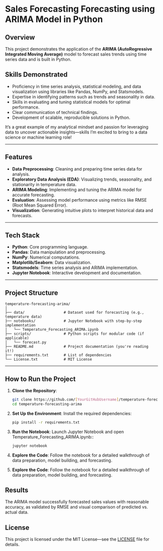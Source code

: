 # Sales Forecasting Forecasting using ARIMA Model in Python

## Overview
This project demonstrates the application of the **ARIMA (AutoRegressive Integrated Moving Average)** model to forecast sales trends using time series data and is built in Python.

## Skills Demonstrated
- Proficiency in time series analysis, statistical modeling, and data visualization using libraries like Pandas, NumPy, and Statsmodels.
- Expertise in identifying patterns such as trends and seasonality in data.
- Skills in evaluating and tuning statistical models for optimal performance.
- Clear communication of technical findings.
- Development of scalable, reproducible solutions in Python.

It’s a great example of my analytical mindset and passion for leveraging data to uncover actionable insights—skills I’m excited to bring to a data science or machine learning role!

---

## Features
- **Data Preprocessing**: Cleaning and preparing time series data for analysis.
- **Exploratory Data Analysis (EDA)**: Visualizing trends, seasonality, and stationarity in temperature data.
- **ARIMA Modeling**: Implementing and tuning the ARIMA model for accurate forecasting.
- **Evaluation**: Assessing model performance using metrics like RMSE (Root Mean Squared Error).
- **Visualization**: Generating intuitive plots to interpret historical data and forecasts.

---

## Tech Stack
- **Python**: Core programming language.
- **Pandas**: Data manipulation and preprocessing.
- **NumPy**: Numerical computations.
- **Matplotlib/Seaborn**: Data visualization.
- **Statsmodels**: Time series analysis and ARIMA implementation.
- **Jupyter Notebook**: Interactive development and documentation.

---

## Project Structure
```
temperature-forecasting-arima/
│
├── data/                  # Dataset used for forecasting (e.g., temperature data)
├── notebooks/             # Jupyter Notebook with step-by-step implementation
│   └── Temperature_Forecasting_ARIMA.ipynb
├── scripts/               # Python scripts for modular code (if applicable)
│   └── forecast.py
├── README.md              # Project documentation (you're reading it!)
├── requirements.txt       # List of dependencies
└── License.txt            # MIT License
```

---

## How to Run the Project
1. **Clone the Repository**:
   ```bash
   git clone https://github.com/[YourGitHubUsername]/temperature-forecasting-arima.git
   cd temperature-forecasting-arima


2. **Set Up the Environment**: Install the required dependencies:
   ```bash
   pip install -r requirements.txt

   
3. **Run the Notebook**: Launch Jupyter Notebook and open Temperature_Forecasting_ARIMA.ipynb::
   ```bash
   jupyter notebook

4. **Explore the Code**: Follow the notebook for a detailed walkthrough of data preparation, model building, and forecasting.


4. **Explore the Code**:
Follow the notebook for a detailed walkthrough of data preparation, model building, and forecasting.

## Results
The ARIMA model successfully forecasted sales values with reasonable accuracy, as validated by RMSE and visual comparison of predicted vs. actual data.

## License
This project is licensed under the MIT License—see the [LICENSE](LICENSE) file for details.
